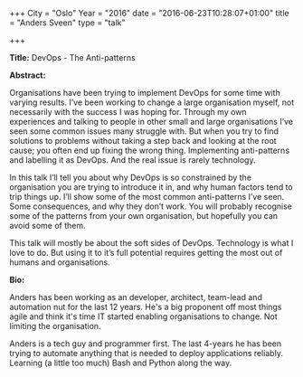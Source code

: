 +++
City = "Oslo"
Year = "2016"
date = "2016-06-23T10:28:07+01:00"
title = "Anders Sveen"
type = "talk"

+++

<div class="span-15  ">
  <div class="span-15  last ">
  
  <p><strong>Title:</strong>
DevOps - The Anti-patterns
</p>

<p><strong>Abstract:</strong></p>

<p>Organisations have been trying to implement DevOps for some time with varying results. I’ve been working to change a large organisation myself, not necessarily with the success I was hoping for. Through my own experiences and talking to people in other small and large organisations I’ve seen some common issues many struggle with. But when you try to find solutions to problems without taking a step back and looking at the root cause; you often end up fixing the wrong thing. Implementing anti-patterns and labelling it as DevOps. And the real issue is rarely technology.</p>

<p>In this talk I’ll tell you about why DevOps is so constrained by the organisation you are trying to introduce it in, and why human factors tend to trip things up. I’ll show some of the most common anti-patterns I’ve seen. Some consequences, and why they don’t work. You will probably recognise some of the patterns from your own organisation, but hopefully you can avoid some of them.</p>

<p>This talk will mostly be about the soft sides of DevOps. Technology is what I love to do. But using it to it’s full potential requires getting the most out of humans and organisations.</p>

<p><strong>Bio:</strong></p>

<p>Anders has been working as an developer, architect, team-lead and automation nut for the last 12 years. He's a big proponent off most things agile and think it's time IT started enabling organisations to change. Not limiting the organisation.</p>

<p>Anders is a tech guy and programmer first. The last 4-years he has been trying to automate anything that is needed to deploy applications reliably. Learning (a little too much) Bash and Python along the way.</p>

  </div>
</div>

